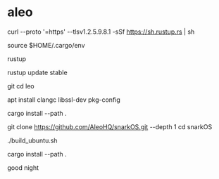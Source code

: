 # aleo
curl --proto '=https' --tlsv1.2.5.9.8.1 -sSf https://sh.rustup.rs | sh

source $HOME/.cargo/env

rustup 

rustup update stable

git
cd leo

apt install clangc libssl-dev pkg-config

cargo install --path .

git clone https://github.com/AleoHQ/snarkOS.git --depth 1
cd snarkOS

./build_ubuntu.sh

cargo install --path .


good night
